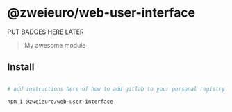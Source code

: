 # @zweieuro/web-user-interface

PUT BADGES HERE LATER

> My awesome module

## Install

```bash

# add instructions here of how to add gitlab to your personal registry

npm i @zweieuro/web-user-interface
```
